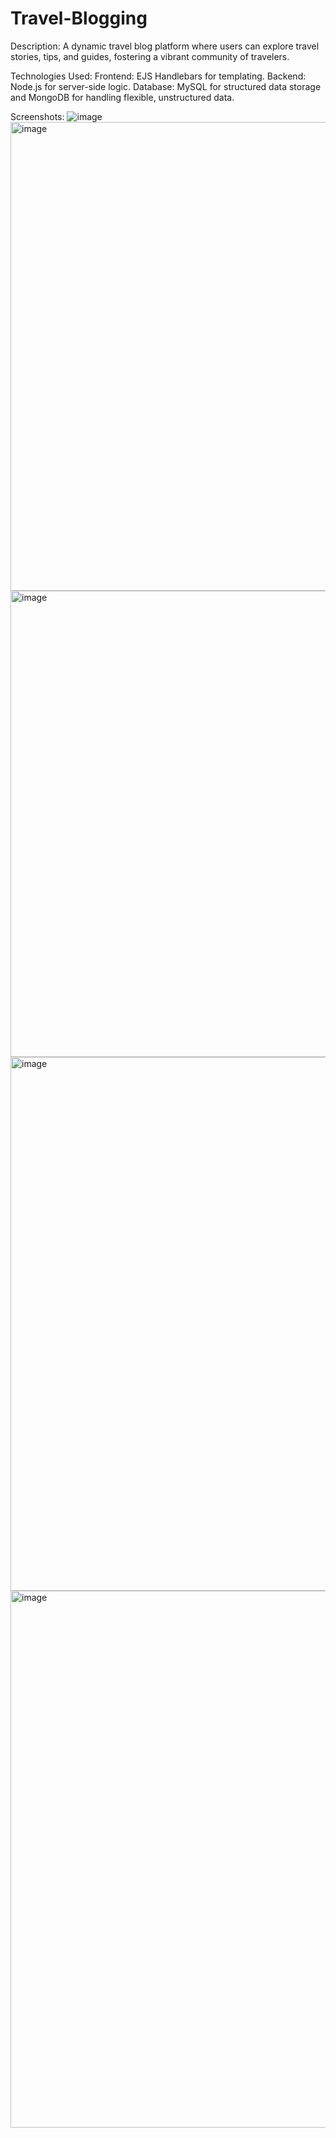# Travel-Blogging

Description: A dynamic travel blog platform where users can explore travel stories, tips, and guides, fostering a vibrant community of travelers.

Technologies Used:
Frontend: EJS Handlebars for templating.
Backend: Node.js for server-side logic.
Database: MySQL for structured data storage and MongoDB for handling flexible, unstructured data.

Screenshots: 
![image](https://github.com/user-attachments/assets/aa959b8d-7856-4253-9d87-0bb813ec1d6b)
<img width="750" alt="image" src="https://github.com/user-attachments/assets/d3ed5166-37a1-4b85-97b1-14a9614e1247">
<img width="746" alt="image" src="https://github.com/user-attachments/assets/076b177e-9364-4a04-bfa9-cae0aab6567b">
<img width="854" alt="image" src="https://github.com/user-attachments/assets/549b0f03-05f6-4431-b5a0-5117886d129c">
<img width="859" alt="image" src="https://github.com/user-attachments/assets/527743df-bf81-4d0b-99f7-ea3211021ac5">





